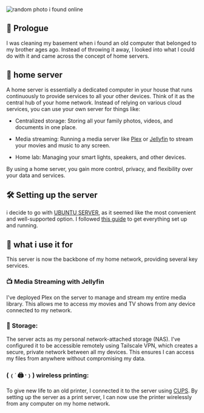 ![random photo i found online](https://miro.medium.com/v2/resize:fit:1100/format:webp/1*toFCSMywGTmH_x5_GcOlBw.jpeg)
## 📖 Prologue
I was cleaning my basement when i found an old computer that belonged to my brother ages ago. Instead of throwing it away, I looked into what I could do with it and came across the concept of home servers.
## 🤔 home server
A home server is essentially a dedicated computer in your house that runs continuously to provide services to all your other devices. Think of it as the central hub of your home network. Instead of relying on various cloud services, you can use your own server for things like:

* Centralized storage: Storing all your family photos, videos, and documents in one place.

* Media streaming: Running a media server like [Plex](https://www.plex.tv/) or [Jellyfin](https://jellyfin.org/) to stream your movies and music to any screen.

* Home lab: Managing your smart lights, speakers, and other devices.

By using a home server, you gain more control, privacy, and flexibility over your data and services.

## 🛠️ Setting up the server
i decide to go with [UBUNTU SERVER](https://ubuntu.com/download/server), as it seemed like the most convenient and well-supported option. 
I followed [this guide](https://youtu.be/TPtgeFzQTrk) to get everything set up and running.

## 🔧 what i use it for
This server is now the backbone of my home network, providing several key services.

### 📺 Media Streaming with Jellyfin
I've deployed Plex on the server to manage and stream my entire media library. 
This allows me to access my movies and TV shows from any device connected to my network.

### 💾 Storage:
The server acts as my personal network-attached storage (NAS). 
I've configured it to be accessible remotely using Tailscale VPN, which creates a secure, private network between all my devices. 
This ensures I can access my files from anywhere without compromising my data.

### (﹙˓ 🖨️ ˒﹚) wireless printing:
To give new life to an old printer, I connected it to the server using [CUPS](https://openprinting.github.io/cups/).
By setting up the server as a print server, I can now use the printer wirelessly from any computer on my home network.



